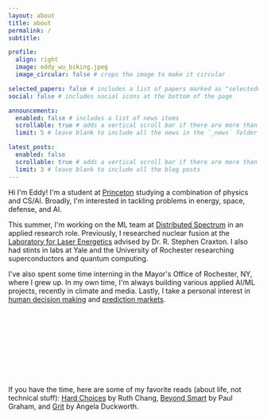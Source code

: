```yaml
---
layout: about
title: about
permalink: /
subtitle:

profile:
  align: right
  image: eddy_wu_biking.jpeg
  image_circular: false # crops the image to make it circular

selected_papers: false # includes a list of papers marked as "selected={true}"
social: false # includes social icons at the bottom of the page

announcements:
  enabled: false # includes a list of news items
  scrollable: true # adds a vertical scroll bar if there are more than 3 news items
  limit: 5 # leave blank to include all the news in the `_news` folder

latest_posts:
  enabled: false
  scrollable: true # adds a vertical scroll bar if there are more than 3 new posts items
  limit: 3 # leave blank to include all the blog posts
---
```


Hi I'm Eddy! I'm a student at <a href="https://www.princeton.edu/">Princeton</a> studying a combination of physics and CS/AI. Broadly, I'm interested in tackling problems in energy, space, defense, and AI. 

This summer, I'm working on the ML team at <a href="https://www.distributedspectrum.com/">Distributed Spectrum</a> in an applied research role. Previously, I researched nuclear fusion at the <a href="https://www.lle.rochester.edu/">Laboratory for Laser Energetics</a> advised by Dr. R. Stephen Craxton. I also had stints in labs at Yale and the University of Rochester researching superconductors and quantum computing.

I've also spent some time interning in the Mayor's Office of Rochester, NY, where I grew up. In my own time, I'm always building various applied AI/ML projects, recently in climate and media. Lastly, I take a personal interest in <a href="https://en.wikipedia.org/wiki/Decision-making">human decision making</a> and <a href="https://en.wikipedia.org/wiki/Prediction_market">prediction markets</a>.</p>

<br><br><br><br><br><br><br><br>

<p>If you have the time, here are some of my favorite reads (about life, not technical stuff): <a href="https://www.cambridge.org/core/services/aop-cambridge-core/content/view/A4BEB486621AAEFEC50145087501D584/S2053447717000070a.pdf/hard_choices.pdf">Hard Choices</a> by Ruth Chang, <a href="https://paulgraham.com/smart.html">Beyond Smart</a> by Paul Graham, and <a href="https://angeladuckworth.com/grit-book/">Grit</a> by Angela Duckworth.

